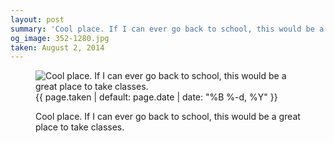 ```yaml
---
layout: post
summary: 'Cool place. If I can ever go back to school, this would be a great place to take classes.'
og_image: 352-1280.jpg
taken: August 2, 2014
---
```


<figure class="post">
<img alt="Cool place. If I can ever go back to school, this would be a great place to take classes." sizes="(min-width: 700px) 50vw, calc(100vw - 2rem)" src="{{ site.assets_url }}/352-640.jpg" srcset="{{ site.assets_url }}/352-1280.jpg 1280w, {{ site.assets_url }}/352-960.jpg 960w, {{ site.assets_url }}/352-640.jpg 640w, {{ site.assets_url }}/352-320.jpg 320w"/>
<figcaption>
<time>{{ page.taken | default: page.date | date: "%B %-d, %Y" }}</time>
<p>Cool place. If I can ever go back to school, this would be a great place to take classes.</p>
</figcaption>
</figure>
